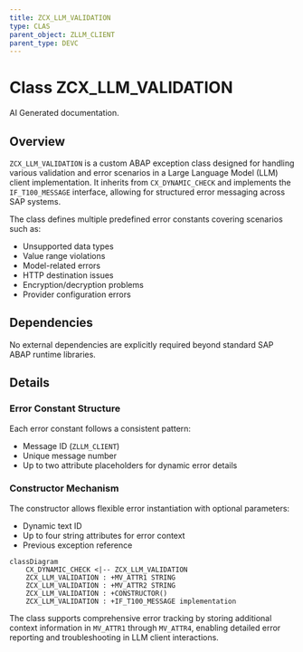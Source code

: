 ```yaml
---
title: ZCX_LLM_VALIDATION
type: CLAS
parent_object: ZLLM_CLIENT
parent_type: DEVC
---
```


# Class ZCX_LLM_VALIDATION

AI Generated documentation.

## Overview

`ZCX_LLM_VALIDATION` is a custom ABAP exception class designed for handling various validation and error scenarios in a Large Language Model (LLM) client implementation. It inherits from `CX_DYNAMIC_CHECK` and implements the `IF_T100_MESSAGE` interface, allowing for structured error messaging across SAP systems.

The class defines multiple predefined error constants covering scenarios such as:

- Unsupported data types
- Value range violations
- Model-related errors
- HTTP destination issues
- Encryption/decryption problems
- Provider configuration errors

## Dependencies

No external dependencies are explicitly required beyond standard SAP ABAP runtime libraries.

## Details

### Error Constant Structure

Each error constant follows a consistent pattern:

- Message ID (`ZLLM_CLIENT`)
- Unique message number
- Up to two attribute placeholders for dynamic error details

### Constructor Mechanism

The constructor allows flexible error instantiation with optional parameters:

- Dynamic text ID
- Up to four string attributes for error context
- Previous exception reference

```mermaid
classDiagram
    CX_DYNAMIC_CHECK <|-- ZCX_LLM_VALIDATION
    ZCX_LLM_VALIDATION : +MV_ATTR1 STRING
    ZCX_LLM_VALIDATION : +MV_ATTR2 STRING
    ZCX_LLM_VALIDATION : +CONSTRUCTOR()
    ZCX_LLM_VALIDATION : +IF_T100_MESSAGE implementation
```

The class supports comprehensive error tracking by storing additional context information in `MV_ATTR1` through `MV_ATTR4`, enabling detailed error reporting and troubleshooting in LLM client interactions.
